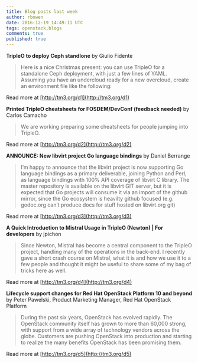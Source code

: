 ```yaml
---
title: Blog posts last week
author: rbowen
date: 2016-12-19 14:49:11 UTC
tags: openstack,blogs
comments: true
published: true
---
```


**TripleO to deploy Ceph standlone** by Giulio Fidente

> Here is a nice Christmas present: you can use TripleO for a standalone Ceph deployment, with just a few lines of YAML. Assuming you have an undercloud ready for a new overcloud, create an environment file like the following:

Read more at [http://tm3.org/d1](http://tm3.org/d1)


**Printed TripleO cheatsheets for FOSDEM/DevConf (feedback needed)** by Carlos Camacho

> We are working preparing some cheatsheets for people jumping into TripleO.

Read more at [http://tm3.org/d2](http://tm3.org/d2)


**ANNOUNCE: New libvirt project Go language bindings** by Daniel Berrange

> I’m happy to announce that the libvirt project is now supporting Go language bindings as a primary deliverable, joining Python and Perl, as language bindings with 100% API coverage of libvirt C library. The master repository is available on the libvirt GIT server, but it is expected that Go projects will consume it via an import of the github mirror, since the Go ecosystem is heavilty github focused (e.g. godoc.org can’t produce docs for stuff hosted on libvirt.org git)

Read more at [http://tm3.org/d3](http://tm3.org/d3)


**A Quick Introduction to Mistral Usage in TripleO (Newton)  | For developers** by jpichon

> Since Newton, Mistral has become a central component to the TripleO project, handling many of the operations in the back-end. I recently gave a short crash course on Mistral, what it is and how we use it to a few people and thought it might be useful to share some of my bag of tricks here as well.

Read more at [http://tm3.org/d4](http://tm3.org/d4)


**Lifecycle support changes for Red Hat OpenStack Platform 10 and beyond** by Peter Pawelski, Product Marketing Manager, Red Hat OpenStack Platform

>  During the past six years, OpenStack has evolved rapidly. The OpenStack community itself has grown to more than 60,000 strong, with support from a wide array of technology vendors across the globe. Customers are pushing OpenStack into production and starting to realize the many benefits OpenStack has been promising them.

Read more at [http://tm3.org/d5](http://tm3.org/d5)